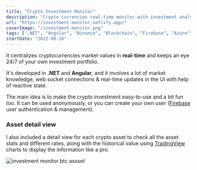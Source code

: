 ```yaml
---
title: "Crypto Investment Monitor"
description: "Crypto currencies real-time monitor with investment analysis tools"
url: "https://investment-monitor.netlify.app/"
coverImage: "/investment-monitor.png"
tags: [".NET", "Angular", "Binance", "Blockchain", "Firebase", "Azure"]
startDate: "2022-08-10"
---
```


It centralizes cryptocurrencies market values in **real-time** and keeps an eye 24/7 of your own investment portfolio.

It's developed in **.NET** and **Angular**, and it involves a lot of market knowledge, web socket connections & real-time updates in the UI with help of reactive state.

The main idea is to make the crypto investment easy-to-use and a bit fun too. It can be used anonymously, or you can create your own user ([Firebase](https://firebase.google.com/docs/auth) user authentication & management).

### Asset detail view

I also included a detail view for each crypto asset to check all the asset stats and different rates, along with the historical value using [TradingView](https://tradingview.com/) charts to display the information like a pro.

![investment monitor btc assset](/investment-monitor-btc-asset.png "Crypto asset detail view page")
